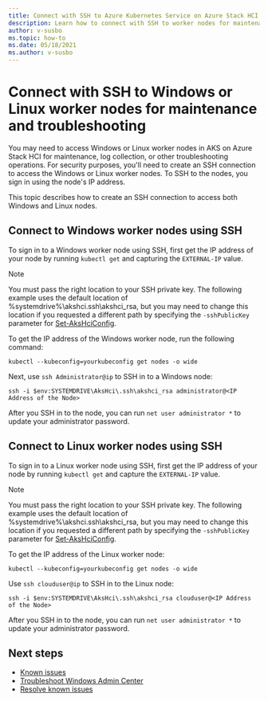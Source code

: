 ```yaml
---
title: Connect with SSH to Azure Kubernetes Service on Azure Stack HCI nodes
description: Learn how to connect with SSH to worker nodes for maintenance and troubleshooting in AKS on Azure Stack HCI.
author: v-susbo
ms.topic: how-to
ms.date: 05/18/2021
ms.author: v-susbo
---
```


# Connect with SSH to Windows or Linux worker nodes for maintenance and troubleshooting

You may need to access Windows or Linux worker nodes in AKS on Azure Stack HCI for maintenance, log collection, or other troubleshooting operations. For security purposes, you'll need to create an SSH connection to access the Windows or Linux worker nodes. To SSH to the nodes, you sign in using the node's IP address.

This topic describes how to create an SSH connection to access both Windows and Linux nodes.

## Connect to Windows worker nodes using SSH
To sign in to a Windows worker node using SSH, first get the IP address of your node by running `kubectl get` and capturing the `EXTERNAL-IP` value.

> [!NOTE]
> You must pass the right location to your SSH private key. The following example uses the default location of %systemdrive%\akshci\.ssh\akshci_rsa, but you may need to change this location if you requested a different path by specifying the `-sshPublicKey` parameter for [Set-AksHciConfig](./reference/ps/set-akshciconfig.md).

To get the IP address of the Windows worker node, run the following command:  

```
kubectl --kubeconfig=yourkubeconfig get nodes -o wide
```  

Next, use `ssh Administrator@ip` to SSH in to a Windows node:  

```
ssh -i $env:SYSTEMDRIVE\AksHci\.ssh\akshci_rsa administrator@<IP Address of the Node>
```
  
After you SSH in to the node, you can run `net user administrator *` to update your administrator password. 

## Connect to Linux worker nodes using SSH
To sign in to a Linux worker node using SSH, first get the IP address of your node by running `kubectl get` and capture the `EXTERNAL-IP` value.

> [!NOTE]
> You must pass the right location to your SSH private key. The following example uses the default location of %systemdrive%\akshci\.ssh\akshci_rsa, but you may need to change this location if you requested a different path by specifying the `-sshPublicKey` parameter for [Set-AksHciConfig](./reference/ps/set-akshciconfig.md).

To get the IP address of the Linux worker node:  

```
kubectl --kubeconfig=yourkubeconfig get nodes -o wide
```  

Use `ssh clouduser@ip` to SSH in to the Linux node: 

```
ssh -i $env:SYSTEMDRIVE\AksHci\.ssh\akshci_rsa clouduser@<IP Address of the Node>
```  

After you SSH in to the node, you can run `net user administrator *` to update your administrator password. 

## Next steps
- [Known issues](./known-issues.md)
- [Troubleshoot Windows Admin Center](./troubleshoot-windows-admin-center.md)
- [Resolve known issues](./troubleshoot-known-issues.md)